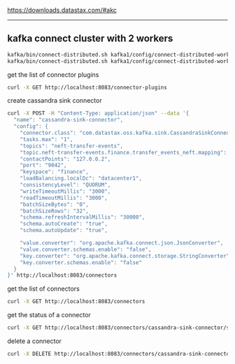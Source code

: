 

https://downloads.datastax.com/#akc

--------------------------------------------------
kafka connect cluster with 2 workers
--------------------------------------------------

```bash
kafka/bin/connect-distributed.sh kafka1/config/connect-distributed-worker1.properties
kafka/bin/connect-distributed.sh kafka1/config/connect-distributed-worker2.properties
```


get the list of connector plugins
```bash
curl -X GET http://localhost:8083/connector-plugins
```

create cassandra sink connector
```bash
curl -X POST -H "Content-Type: application/json" --data '{
  "name": "cassandra-sink-connector",
  "config": {
    "connector.class": "com.datastax.oss.kafka.sink.CassandraSinkConnector",
    "tasks.max": "1",
    "topics": "neft-transfer-events",
    "topic.neft-transfer-events.finance.transfer_events_neft.mapping": "transaction_id=value.transaction_id, from_account=value.from_account, to_account=value.to_account, amount=value.amount, currency=value.currency, transfer_type=value.transfer_type, timestamp=value.timestamp, status=value.status, failure_reason=value.failure_reason",
    "contactPoints": "127.0.0.2",
    "port": "9042",
    "keyspace": "finance",
    "loadBalancing.localDc": "datacenter1",
    "consistencyLevel": "QUORUM",
    "writeTimeoutMillis": "3000",
    "readTimeoutMillis": "3000",
    "batchSizeBytes": "0",
    "batchSizeRows": "32",
    "schema.refreshIntervalMillis": "30000",
    "schema.autoCreate": "true",
    "schema.autoUpdate": "true",

    "value.converter": "org.apache.kafka.connect.json.JsonConverter",
    "value.converter.schemas.enable": "false",
    "key.converter": "org.apache.kafka.connect.storage.StringConverter",
    "key.converter.schemas.enable": "false"
  }
}' http://localhost:8083/connectors


```


get the list of connectors
```bash
curl -X GET http://localhost:8083/connectors
```

get the status of a connector
```bash
curl -X GET http://localhost:8083/connectors/cassandra-sink-connector/status
```

delete a connector
```bash
curl -X DELETE http://localhost:8083/connectors/cassandra-sink-connector
```
